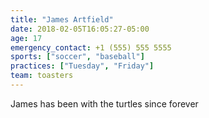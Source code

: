 ```yaml
---
title: "James Artfield"
date: 2018-02-05T16:05:27-05:00
age: 17
emergency_contact: +1 (555) 555 5555
sports: ["soccer", "baseball"]
practices: ["Tuesday", "Friday"]
team: toasters
---
```


James has been with the turtles since forever

